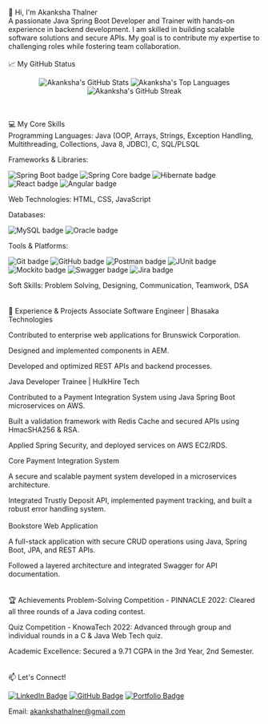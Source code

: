 </br>
👋 Hi, I'm Akanksha Thalner </br>
A passionate Java Spring Boot Developer and Trainer with hands-on experience in backend development. I am skilled in building scalable software solutions and secure APIs. My goal is to contribute my expertise to challenging roles while fostering team collaboration.
</br></br>
📈 My GitHub Status
<p align="center">
<img src="https://github-readme-stats.vercel.app/api?username=akankshaThalner511&show_icons=true&theme=dark" alt="Akanksha's GitHub Stats">
<img src="https://github-readme-stats.vercel.app/api/top-langs/?username=akankshaThalner511&layout=compact&theme=dark" alt="Akanksha's Top Languages">
<img src="https://github-readme-streak-stats.herokuapp.com/?user=akankshaThalner511&theme=dark" alt="Akanksha's GitHub Streak">
</p>
</br></br>
💻 My Core Skills </br>
Programming Languages: Java (OOP, Arrays, Strings, Exception Handling, Multithreading, Collections, Java 8, JDBC), C, SQL/PLSQL

Frameworks & Libraries:
<p align="left">
<img src="https://img.shields.io/badge/Spring_Boot-6DB33F?style=for-the-badge&logo=spring-boot&logoColor=white" alt="Spring Boot badge">
<img src="https://img.shields.io/badge/Spring_Core-6DB33F?style=for-the-badge&logo=spring&logoColor=white" alt="Spring Core badge">
<img src="https://img.shields.io/badge/Hibernate-59666C?style=for-the-badge&logo=hibernate&logoColor=white" alt="Hibernate badge">
<img src="https://img.shields.io/badge/React-61DAFB?style=for-the-badge&logo=react&logoColor=black" alt="React badge">
<img src="https://img.shields.io/badge/Angular-DD0031?style=for-the-badge&logo=angular&logoColor=white" alt="Angular badge">
</p>

Web Technologies: HTML, CSS, JavaScript

Databases:
<p align="left">
<img src="https://img.shields.io/badge/MySQL-4479A1?style=for-the-badge&logo=mysql&logoColor=white" alt="MySQL badge">
<img src="https://img.shields.io/badge/Oracle-F80000?style=for-the-badge&logo=oracle&logoColor=white" alt="Oracle badge">
</p>

Tools & Platforms:
<p align="left">
<img src="https://img.shields.io/badge/Git-F05032?style=for-the-badge&logo=git&logoColor=white" alt="Git badge">
<img src="https://img.shields.io/badge/GitHub-181717?style=for-the-badge&logo=github&logoColor=white" alt="GitHub badge">
<img src="https://img.shields.io/badge/Postman-FF6C37?style=for-the-badge&logo=postman&logoColor=white" alt="Postman badge">
<img src="https://img.shields.io/badge/JUnit-25A162?style=for-the-badge&logo=junit5&logoColor=white" alt="JUnit badge">
<img src="https://img.shields.io/badge/Mockito-FFC000?style=for-the-badge&logo=mockito&logoColor=white" alt="Mockito badge">
<img src="https://img.shields.io/badge/Swagger-85EA2D?style=for-the-badge&logo=swagger&logoColor=black" alt="Swagger badge">
<img src="https://img.shields.io/badge/Jira-0052CC?style=for-the-badge&logo=jira&logoColor=white" alt="Jira badge">
</p>

Soft Skills: Problem Solving, Designing, Communication, Teamwork, DSA
</br></br></br>
💼 Experience & Projects
Associate Software Engineer | Bhasaka Technologies

Contributed to enterprise web applications for Brunswick Corporation.

Designed and implemented components in AEM.

Developed and optimized REST APIs and backend processes.

Java Developer Trainee | HulkHire Tech

Contributed to a Payment Integration System using Java Spring Boot microservices on AWS.

Built a validation framework with Redis Cache and secured APIs using HmacSHA256 & RSA.

Applied Spring Security, and deployed services on AWS EC2/RDS.

Core Payment Integration System

A secure and scalable payment system developed in a microservices architecture.

Integrated Trustly Deposit API, implemented payment tracking, and built a robust error handling system.
</br></br>
Bookstore Web Application

A full-stack application with secure CRUD operations using Java, Spring Boot, JPA, and REST APIs.

Followed a layered architecture and integrated Swagger for API documentation.
</br></br></br>
🏆 Achievements
Problem-Solving Competition - PINNACLE 2022: Cleared all three rounds of a Java coding contest.

Quiz Competition - KnowaTech 2022: Advanced through group and individual rounds in a C & Java Web Tech quiz.

Academic Excellence: Secured a 9.71 CGPA in the 3rd Year, 2nd Semester.
</br></br></br>
📫 Let's Connect!
<p align="left">
<a href="https://www.linkedin.com/in/akankshathalner" target="_blank"><img src="https://img.shields.io/badge/LinkedIn-Profile-0077B5?style=for-the-badge&logo=linkedin&logoColor=white" alt="LinkedIn Badge"></a>
<a href="https://github.com/akankshaThalner511" target="_blank"><img src="https://img.shields.io/badge/GitHub-Profile-181717?style=for-the-badge&logo=github&logoColor=white" alt="GitHub Badge"></a>
<a href="https://akankshathalner-portfolio.netlify.app" target="_blank"><img src="https://img.shields.io/badge/Portfolio-akankshathalner.netlify.app-blue?style=for-the-badge&logo=vercel" alt="Portfolio Badge"></a>
</p>

Email: akankshathalner@gmail.com









